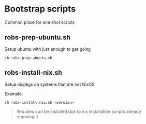 # Bootstrap scripts

Common place for one shot scripts

## robs-prep-ubuntu.sh

Setup ubuntu with just enough to get going

```
sh robs-prep-ubuntu.sh
```

## robs-install-nix.sh

Setup nixpkgs on systems that are not NixOS

Example:

```
sh robs-install-nix.sh <version>
```
> Requires curl be installed due to nix installation scripts already requiring it
